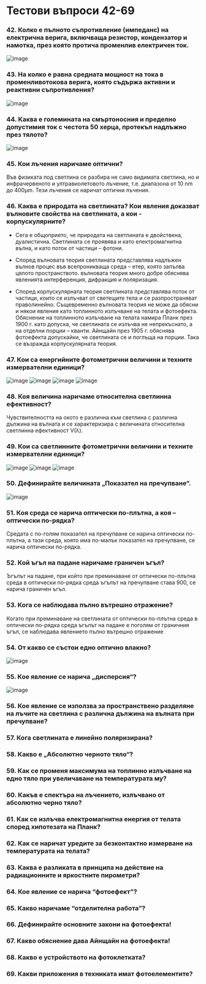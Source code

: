 # Тестови въпроси 42-69

### 42. Колко е пълното съпротивление (импеданс) на електрична верига, включваща резистор, кондензатор и намотка, през която протича променлив електричен ток.
![image](https://user-images.githubusercontent.com/91801674/214566161-95595c7f-ca92-4b0c-9633-d1e071b8fc07.png)

### 43. На колко е равна средната мощност на тока в променливотокова верига, която съдържа активни и реактивни съпротивления?
![image](https://user-images.githubusercontent.com/91801674/214566053-eeff8a1e-919d-44cc-86c5-a7b6a19ea8e4.png)

### 44. Каква е големината на смъртоносния и пределно допустимия ток с честота 50 херца, протекъл надлъжно през тялото?
![image](https://user-images.githubusercontent.com/91801674/214566108-222563b0-f4c6-4396-b423-0cd06ed0674c.png)

### 45. Кои лъчения наричаме оптични?
Във физиката под светлина се разбира не само видимата светлина, но и инфрачервеното и ултравиолетовото лъчение, т.е. диапазона от 10 nm до 400μm. Тези лъчения се наричат оптични лъчения. 
### 46. Каква е природата на светлината? Кои явления доказват вълновите свойства на светлината, а кои - корпускулярните?
+ Сега е общоприето, че природата на светлината е двойствена, дуалистична. Светлината се проявява и като електромагнитна
вълна, и като поток от частици – фотони.
+ Според вълновата теория светлината представлява надлъжен вълнов процес във всепроникваща среда – етер, която запълва цялото пространството. 
вълновата теория много добре обяснява явленията интерференция, дифракция и поляризация.

+ Според корпускулярната теория светлината представлява поток от частици, които се излъчват от светещите тела и се разпространяват праволинейно.
Същевременно вълновата теория не може да обясни и някои явления като топлинното излъчване на телата и фотоефекта.
Обяснение на топлинното излъчване на телата намира Планк през 1900 г. като допуска, че светлината се излъчва не непрекъснато, а на отделни порции – кванти. Айнщайн през 1905 г. обяснява фотоефекта допускайки, че светлината се и поглъща на порции. Така се възражда корпускулярната теория. 
### 47. Кои са енергийните фотометрични величини и техните измервателни единици?
![image](https://user-images.githubusercontent.com/91801674/214567673-791d6335-b20d-4b7d-b12d-ca8a14a8e01c.png)
![image](https://user-images.githubusercontent.com/91801674/214567696-32cf651f-3dcf-47fb-a1d9-5418f487e9da.png)
![image](https://user-images.githubusercontent.com/91801674/214567733-54597172-1f7c-45e2-80ce-4fa11df299bb.png)
![image](https://user-images.githubusercontent.com/91801674/214567783-67526f80-eaf3-4cce-94e1-a224e14f95b9.png)

### 48. Коя величина наричаме относителна светлинна ефективност?
Чувствителността на окото е различна към светлина с различна дължина на вълната и се характеризира с величината относителна светлинна ефективност V(λ).
### 49. Кои са светлинните фотометрични величини и техните измервателни единици?
![image](https://user-images.githubusercontent.com/91801674/214567986-6414c51e-11dc-4508-9403-bc3049662fcf.png)
![image](https://user-images.githubusercontent.com/91801674/214568015-f365b4cc-7e37-4bdf-8286-266885ab606a.png)
![image](https://user-images.githubusercontent.com/91801674/214568040-7ddb9452-4565-4b08-86ce-b508ac1e6403.png)

### 50. Дефинирайте величината „Показател на пречупване“.
![image](https://user-images.githubusercontent.com/91801674/214568260-6aa6e63d-7902-4afd-9ab4-7b96827c0aa3.png)

### 51. Коя среда се нарича оптически по-плътна, а коя – оптически по-рядка?
Средата с по-голям показател на пречупване се нарича оптически по-плътна, а тази среда, която има по-малък показател на пречупване, се нарича оптически по-рядка.
### 52. Кой ъгъл на падане наричаме граничен ъгъл?
Ъгълът на падане, при който при преминаване от оптически по-плътна среда в оптически по-рядка среда ъгълът на пречупване става 900, се нарича граничен ъгъл.
### 53. Кога се наблюдава пълно вътрешно отражение?
Когато при преминаване на светлината от оптически по-плътна среда в оптически по-рядка среда ъгълът на падане е поголям от граничния ъгъл, се наблюдава явлението
пълно вътрешно отражение
### 54. От какво се състои едно оптично влакно?
![image](https://user-images.githubusercontent.com/91801674/214568785-0f3f8425-0f1c-40f4-8936-280f2bba9e24.png)

### 55. Кое явление се нарича „дисперсия“?
![image](https://user-images.githubusercontent.com/91801674/214568910-85360931-c3dd-422d-8972-c306f020dbb9.png)

### 56. Кое явление се използва за пространствено разделяне на лъчите на светлина с различна дължина на вълната при пречупване?
### 57. Кога светлината е линейно поляризирана?
### 58. Какво е „Абсолютно черното тяло“?
### 59. Как се променя максимума на топлинно излъчване на едно тяло при увеличаване на температурата му?
### 60. Какъв е спектъра на лъчението, излъчвано от абсолютно черно тяло?
### 61. Как се излъчва електромагнитна енергия от телата според хипотезата на Планк?
### 62. Как се наричат уредите за безконтактно измерване на температурата на телата?
### 63. Каква е разликата в принципа на действие на радиационните и яркостните пирометри?
### 64. Кое явление се нарича “фотоефект”?
### 65. Какво наричаме “отделителна работа”?
### 66. Дефинирайте основните закони на фотоефекта!
### 67. Какво обяснение дава Айнщайн на фотоефекта!
### 68. Какво е устройството на фотоклетката?
### 69. Какви приложения в техниката имат фотоелементите?
